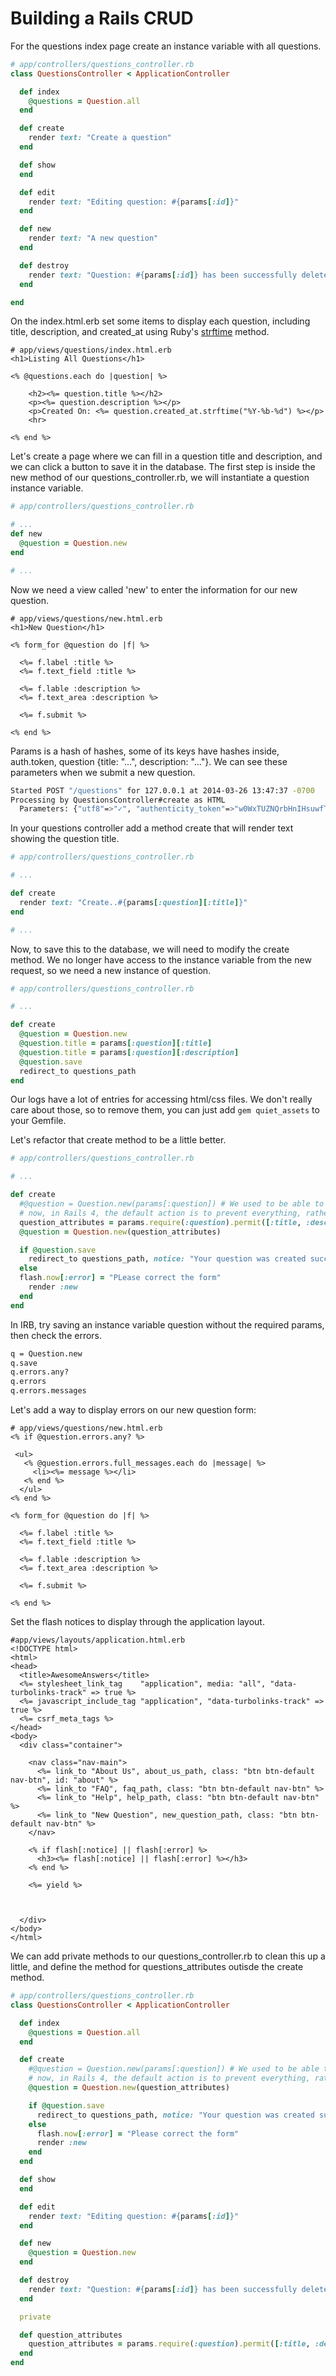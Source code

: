 # Building a Rails CRUD

<!-- Aadding a line to rails_crud   -->

For the questions index page create an instance variable with all questions.  

```ruby
# app/controllers/questions_controller.rb
class QuestionsController < ApplicationController

  def index
    @questions = Question.all
  end

  def create
    render text: "Create a question"
  end

  def show
  end

  def edit
    render text: "Editing question: #{params[:id]}"
  end

  def new
    render text: "A new question"
  end

  def destroy
    render text: "Question: #{params[:id]} has been successfully deleted."
  end

end
```  

On the index.html.erb set some items to display each question, including title, description, and created_at using Ruby's [strftime](http://www.ruby-doc.org/core-2.1.1/Time.html#method-i-strftime) method.  
```erb
# app/views/questions/index.html.erb
<h1>Listing All Questions</h1>

<% @questions.each do |question| %>

    <h2><%= question.title %></h2>
    <p><%= question.description %></p>
    <p>Created On: <%= question.created_at.strftime("%Y-%b-%d") %></p>
    <hr>

<% end %>

```  
Let's create a page where we can fill in a question title and description, and we can click a button to save it in the database. The first step is inside the new method of our questions_controller.rb, we will instantiate a question instance variable.  
```ruby
# app/controllers/questions_controller.rb  

# ...
def new
  @question = Question.new
end

# ...

```  
Now we need a view called 'new' to enter the information for our new question.  
```erb
# app/views/questions/new.html.erb  
<h1>New Question</h1>

<% form_for @question do |f| %>

  <%= f.label :title %>
  <%= f.text_field :title %>

  <%= f.lable :description %>
  <%= f.text_area :description %>

  <%= f.submit %>

<% end %>

```  
Params is a hash of hashes, some of its keys have hashes inside, auth.token, question {title: "...", description: "..."}. We can see these parameters when we submit a new question.  
```bash
Started POST "/questions" for 127.0.0.1 at 2014-03-26 13:47:37 -0700
Processing by QuestionsController#create as HTML
  Parameters: {"utf8"=>"✓", "authenticity_token"=>"w0WxTUZNQrbHnIHsuwfTYtJxKtYGzN3XlnOb88xc7qw=", "question"=>{"title"=>"Here's a question", "description"=>"kljsdlkajs ajsfd kljf;k djsaf"}, "commit"=>"Create Question"}
```  
In your questions controller add a method create that will render text showing the question title.    
```ruby
# app/controllers/questions_controller.rb  

# ...

def create
  render text: "Create..#{params[:question][:title]}"
end

# ...  

```
Now, to save this to the database, we will need to modify the create method. We no longer have access to the instance variable from the new request, so we need a new instance of question.  

```ruby
# app/controllers/questions_controller.rb  

# ...

def create
  @question = Question.new
  @question.title = params[:question][:title]
  @question.title = params[:question][:description]
  @question.save
  redirect_to questions_path
end

```  
Our logs have a lot of entries for accessing html/css files. We don't really care about those, so to remove them, you can just add `gem quiet_assets` to your Gemfile.  

Let's refactor that create method to be a little better.  
```ruby
# app/controllers/questions_controller.rb  

# ...

def create
  #@question = Question.new(params[:question]) # We used to be able to do this, but there were some security issues.
  # now, in Rails 4, the default action is to prevent everything, rather than allowing.
  question_attributes = params.require(:question).permit([:title, :description])
  @question = Question.new(question_attributes)

  if @question.save
    redirect_to questions_path, notice: "Your question was created successfully."
  else
  flash.now[:error] = "PLease correct the form"
    render :new
  end
end

```  
In IRB, try saving an instance variable question without the required params, then check the errors.  
```bash
q = Question.new
q.save
q.errors.any?
q.errors
q.errors.messages
```   
Let's add a way to display errors on our new question form:  
```erb
# app/views/questions/new.html.erb  
<% if @question.errors.any? %>

 <ul>
   <% @question.errors.full_messages.each do |message| %>
     <li><%= message %></li>
   <% end %>
  </ul>
<% end %>

<% form_for @question do |f| %>

  <%= f.label :title %>
  <%= f.text_field :title %>

  <%= f.lable :description %>
  <%= f.text_area :description %>

  <%= f.submit %>

<% end %>

```  
Set the flash notices to display through the application layout.  

```erb
#app/views/layouts/application.html.erb
<!DOCTYPE html>
<html>
<head>
  <title>AwesomeAnswers</title>
  <%= stylesheet_link_tag    "application", media: "all", "data-turbolinks-track" => true %>
  <%= javascript_include_tag "application", "data-turbolinks-track" => true %>
  <%= csrf_meta_tags %>
</head>
<body>
  <div class="container">

    <nav class="nav-main">
      <%= link_to "About Us", about_us_path, class: "btn btn-default nav-btn", id: "about" %>
      <%= link_to "FAQ", faq_path, class: "btn btn-default nav-btn" %>
      <%= link_to "Help", help_path, class: "btn btn-default nav-btn" %>
      <%= link_to "New Question", new_question_path, class: "btn btn-default nav-btn" %>
    </nav>

    <% if flash[:notice] || flash[:error] %>
      <h3><%= flash[:notice] || flash[:error] %></h3>
    <% end %>

    <%= yield %>



  </div>
</body>
</html>
```  
We can add private methods to our questions_controller.rb to clean this up a little, and define the method for  questions_attributes outisde the create method.  
```ruby
# app/controllers/questions_controller.rb
class QuestionsController < ApplicationController

  def index
    @questions = Question.all
  end

  def create
    #@question = Question.new(params[:question]) # We used to be able to do this, but there were some security issues.
    # now, in Rails 4, the default action is to prevent everything, rather than allowing.
    @question = Question.new(question_attributes)

    if @question.save
      redirect_to questions_path, notice: "Your question was created successfully."
    else
      flash.now[:error] = "Please correct the form"
      render :new
    end
  end

  def show
  end

  def edit
    render text: "Editing question: #{params[:id]}"
  end

  def new
    @question = Question.new
  end

  def destroy
    render text: "Question: #{params[:id]} has been successfully deleted."
  end

  private

  def question_attributes
    question_attributes = params.require(:question).permit([:title, :description])
  end
end


```
